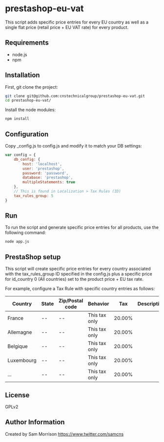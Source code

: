 prestashop-eu-vat
========

This script adds specific price entries for every EU country as well as a single flat price (retail price + EU VAT rate) for every product.

Requirements
------------

* node.js
* npm

Installation
--------------

First, git clone the project:
```bash
git clone git@github.com:cnstechnicalgroup/prestashop-eu-vat.git
cd prestashop-eu-vat/
```

Install the node modules:
```bash
npm install
```

Configuration
------------

Copy _config.js to config.js and modify it to match your DB settings:
```javascript
var config = {
    db_config: {
        host: 'localhost',
        user: 'prestashop',
        password: 'password',
        database: 'prestashop',
        multipleStatements: true
    },
    // This is found in Localization > Tax Rules (ID)
    tax_rules_group: 5
}
```

Run
---

To run the script and generate specific price entries for all products, use the following command:
```bash
node app.js
```

PrestaShop setup
----------------

This script will create specific price entries for every country associated with the tax_rules_group ID specified in the config.js plus a specific price for id_country 0 (All countries) set to the product price + EU tax rate.

For example, configure a Tax Rule with specific country entries as follows:

| Country     |State | Zip/Postal code | Behavior      | Tax    | Description |
|-------------|------|-----------------|---------------|--------|-------------|
| France      |  --  |              -- | This tax only | 20.00% |             | 
| Allemagne   |  --  |              -- | This tax only | 20.00% |             | 
| Belgique    |  --  |              -- | This tax only | 20.00% |             | 
| Luxembourg  |  --  |              -- | This tax only | 20.00% |             | 
| ...         |  --  |              -- | This tax only | 20.00% |             | 

License
-------

GPLv2

Author Information
------------------

Created by Sam Morrison
https://www.twitter.com/samcns

